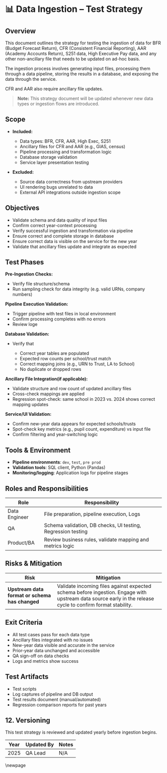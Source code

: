 ﻿# 📊 Data Ingestion – Test Strategy

## Overview

This document outlines the strategy for testing the ingestion of data for BFR (Budget Forecast Return), CFR (Consistent Financial Reporting), AAR (Academy Accounts Return), S251 data, High Executive Pay data, and any other non-ancillary file that needs to be updated on ad-hoc basis.

The ingestion process involves generating input files, processing them through a data pipeline, storing the results in a database, and exposing the data through the service.

CFR and AAR also require ancillary file updates.

> **Note:** This strategy document will be updated whenever new data types or ingestion flows are introduced.

## Scope

- **Included:**
  - Data types: BFR, CFR, AAR, High Exec, S251
  - Ancillary files for CFR and AAR (e.g., GIAS, census)
  - Pipeline processing and transformation logic
  - Database storage validation
  - Service layer presentation testing

- **Excluded:**
  - Source data correctness from upstream providers
  - UI rendering bugs unrelated to data
  - External API integrations outside ingestion scope

## Objectives

- Validate schema and data quality of input files
- Confirm correct year-context processing
- Verify successful ingestion and transformation via pipeline
- Ensure correct and complete storage in database
- Ensure correct data is visible on the service for the new year
- Validate that ancillary files update and integrate as expected

## Test Phases

**Pre-Ingestion Checks:**

- Verify file structure/schema
- Run sampling check for data integrity (e.g. valid URNs, company numbers)

**Pipeline Execution Validation:**

- Trigger pipeline with test files in local environment
- Confirm processing completes with no errors
- Review loge

**Database Validation:**

- Verify that

  - Correct year tables are populated
  - Expected row counts per school/trust match
  - Correct mapping joins (e.g., URN to Trust, LA to School)
  - No duplicate or dropped rows

**Ancillary File Integration(if applicable):**

- Validate structure and row count of updated ancillary files
- Cross-check mappings are applied
- Regression spot-check: same school in 2023 vs. 2024 shows correct mapping updates

**Service/UI Validation:**

- Confirm new-year data appears for expected schools/trusts
- Spot-check key metrics (e.g., pupil count, expenditure) vs input file
- Confirm filtering and year-switching logic

## Tools & Environment

- **Pipeline environments**: `dev`, `test`, `pre prod`
- **Validation tools**: SQL client, Python (Pandas)
- **Monitoring/logging**: Application logs for pipeline stages

## Roles and Responsibilities

| Role          | Responsibility                                               |
|---------------|--------------------------------------------------------------|
| Data Engineer | File preparation, pipeline execution, Logs                   |
| QA            | Schema validation, DB checks, UI testing, Regression testing |
| Product/BA    | Review business rules, validate mapping and metrics logic    |

## Risks & Mitigation

| Risk                                           | Mitigation                                                                                                                                                 |
|------------------------------------------------|------------------------------------------------------------------------------------------------------------------------------------------------------------|
| **Upstream data format or schema has changed** | Validate incoming files against expected schema before ingestion. Engage with upstream data source early in the release cycle to confirm format stability. |

## Exit Criteria

- All test cases pass for each data type
- Ancillary files integrated with no issues
- New-year data visible and accurate in the service
- Prior-year data unchanged and accessible
- QA sign-off on data checks
- Logs and metrics show success

## Test Artifacts

- Test scripts
- Log captures of pipeline and DB output
- Test results document (manual/automated)
- Regression comparison reports for past years

## 12. Versioning

This test strategy is reviewed and updated yearly before ingestion begins.

| Year | Updated By | Notes |
|------|------------|-------|
| 2025 | QA Lead    | N/A   |

<!-- Leave the rest of this page blank -->
\newpage

